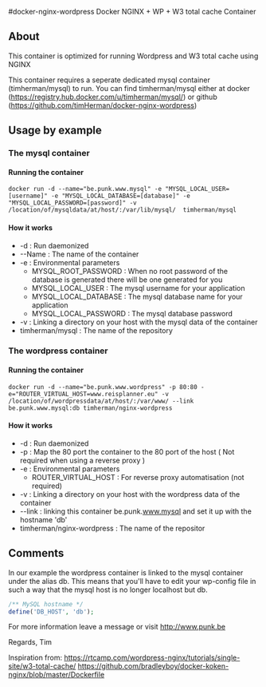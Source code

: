 #docker-nginx-wordpress
Docker NGINX + WP + W3 total cache Container 
 
## About

This container is optimized for running Wordpress and W3 total cache using NGINX

This container requires a seperate dedicated mysql container (timherman/mysql) to run.
You can find timherman/mysql either at docker (https://registry.hub.docker.com/u/timherman/mysql/) or github (https://github.com/timHerman/docker-nginx-wordpress)

## Usage by example

### The mysql container

#### Running the container

```shell
docker run -d --name="be.punk.www.mysql" -e "MYSQL_LOCAL_USER=[username]" -e "MYSQL_LOCAL_DATABASE=[database]" -e "MYSQL_LOCAL_PASSWORD=[password]" -v /location/of/mysqldata/at/host/:/var/lib/mysql/  timherman/mysql
```

#### How it works

* -d : Run daemonized
* --Name : The name of the container
* -e : Environmental parameters
  * MYSQL_ROOT_PASSWORD : When no root password of the database is generated there will be one generated for you
  * MYSQL_LOCAL_USER : The mysql username for your application
  * MYSQL_LOCAL_DATABASE : The mysql database name for your application
  * MYSQL_LOCAL_PASSWORD : The mysql database password
* -v : Linking a directory on your host with the mysql data of the container
* timherman/mysql : The name of the repository	


### The wordpress container

#### Running the container

```shell
docker run -d --name="be.punk.www.wordpress" -p 80:80 -e="ROUTER_VIRTUAL_HOST=www.reisplanner.eu" -v /location/of/wordpressdata/at/host/:/var/www/ --link be.punk.www.mysql:db timherman/nginx-wordpress
```

#### How it works

* -d : Run daemonized
* -p : Map the 80 port the container to the 80 port of the host ( Not required when using a reverse proxy )
* -e : Environmental parameters
  * ROUTER_VIRTUAL_HOST : For reverse proxy automatisation (not required)
* -v : Linking a directory on your host with the wordpress data of the container
* --link : linking this container be.punk.www.mysql and set it up with the hostname 'db'
* timherman/nginx-wordpress : The name of the repositor


## Comments

In our example the wordpress container is linked to the mysql container under the alias db.
This means that you'll have to edit your wp-config file in such a way that the mysql host is no longer localhost but db.

```php
/** MySQL hostname */
define('DB_HOST', 'db');
````

For more information leave a message or visit http://www.punk.be

Regards,
Tim


Inspiration from:
https://rtcamp.com/wordpress-nginx/tutorials/single-site/w3-total-cache/
https://github.com/bradleyboy/docker-koken-nginx/blob/master/Dockerfile
